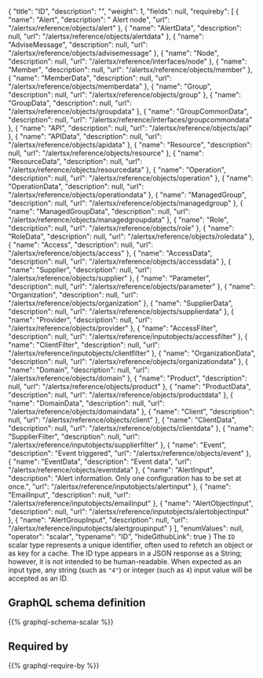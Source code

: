 {
  "title": "ID",
  "description": "",
  "weight": 1,
  "fields": null,
  "requireby": [
    {
      "name": "Alert",
      "description": " Alert node",
      "url": "/alertsx/reference/objects/alert"
    },
    {
      "name": "AlertData",
      "description": null,
      "url": "/alertsx/reference/objects/alertdata"
    },
    {
      "name": "AdviseMessage",
      "description": null,
      "url": "/alertsx/reference/objects/advisemessage"
    },
    {
      "name": "Node",
      "description": null,
      "url": "/alertsx/reference/interfaces/node"
    },
    {
      "name": "Member",
      "description": null,
      "url": "/alertsx/reference/objects/member"
    },
    {
      "name": "MemberData",
      "description": null,
      "url": "/alertsx/reference/objects/memberdata"
    },
    {
      "name": "Group",
      "description": null,
      "url": "/alertsx/reference/objects/group"
    },
    {
      "name": "GroupData",
      "description": null,
      "url": "/alertsx/reference/objects/groupdata"
    },
    {
      "name": "GroupCommonData",
      "description": null,
      "url": "/alertsx/reference/interfaces/groupcommondata"
    },
    {
      "name": "API",
      "description": null,
      "url": "/alertsx/reference/objects/api"
    },
    {
      "name": "APIData",
      "description": null,
      "url": "/alertsx/reference/objects/apidata"
    },
    {
      "name": "Resource",
      "description": null,
      "url": "/alertsx/reference/objects/resource"
    },
    {
      "name": "ResourceData",
      "description": null,
      "url": "/alertsx/reference/objects/resourcedata"
    },
    {
      "name": "Operation",
      "description": null,
      "url": "/alertsx/reference/objects/operation"
    },
    {
      "name": "OperationData",
      "description": null,
      "url": "/alertsx/reference/objects/operationdata"
    },
    {
      "name": "ManagedGroup",
      "description": null,
      "url": "/alertsx/reference/objects/managedgroup"
    },
    {
      "name": "ManagedGroupData",
      "description": null,
      "url": "/alertsx/reference/objects/managedgroupdata"
    },
    {
      "name": "Role",
      "description": null,
      "url": "/alertsx/reference/objects/role"
    },
    {
      "name": "RoleData",
      "description": null,
      "url": "/alertsx/reference/objects/roledata"
    },
    {
      "name": "Access",
      "description": null,
      "url": "/alertsx/reference/objects/access"
    },
    {
      "name": "AccessData",
      "description": null,
      "url": "/alertsx/reference/objects/accessdata"
    },
    {
      "name": "Supplier",
      "description": null,
      "url": "/alertsx/reference/objects/supplier"
    },
    {
      "name": "Parameter",
      "description": null,
      "url": "/alertsx/reference/objects/parameter"
    },
    {
      "name": "Organization",
      "description": null,
      "url": "/alertsx/reference/objects/organization"
    },
    {
      "name": "SupplierData",
      "description": null,
      "url": "/alertsx/reference/objects/supplierdata"
    },
    {
      "name": "Provider",
      "description": null,
      "url": "/alertsx/reference/objects/provider"
    },
    {
      "name": "AccessFilter",
      "description": null,
      "url": "/alertsx/reference/inputobjects/accessfilter"
    },
    {
      "name": "ClientFilter",
      "description": null,
      "url": "/alertsx/reference/inputobjects/clientfilter"
    },
    {
      "name": "OrganizationData",
      "description": null,
      "url": "/alertsx/reference/objects/organizationdata"
    },
    {
      "name": "Domain",
      "description": null,
      "url": "/alertsx/reference/objects/domain"
    },
    {
      "name": "Product",
      "description": null,
      "url": "/alertsx/reference/objects/product"
    },
    {
      "name": "ProductData",
      "description": null,
      "url": "/alertsx/reference/objects/productdata"
    },
    {
      "name": "DomainData",
      "description": null,
      "url": "/alertsx/reference/objects/domaindata"
    },
    {
      "name": "Client",
      "description": null,
      "url": "/alertsx/reference/objects/client"
    },
    {
      "name": "ClientData",
      "description": null,
      "url": "/alertsx/reference/objects/clientdata"
    },
    {
      "name": "SupplierFilter",
      "description": null,
      "url": "/alertsx/reference/inputobjects/supplierfilter"
    },
    {
      "name": "Event",
      "description": "Event triggered",
      "url": "/alertsx/reference/objects/event"
    },
    {
      "name": "EventData",
      "description": "Event data",
      "url": "/alertsx/reference/objects/eventdata"
    },
    {
      "name": "AlertInput",
      "description": "Alert information. Only one configuration has to be set at once.",
      "url": "/alertsx/reference/inputobjects/alertinput"
    },
    {
      "name": "EmailInput",
      "description": null,
      "url": "/alertsx/reference/inputobjects/emailinput"
    },
    {
      "name": "AlertObjectInput",
      "description": null,
      "url": "/alertsx/reference/inputobjects/alertobjectinput"
    },
    {
      "name": "AlertGroupInput",
      "description": null,
      "url": "/alertsx/reference/inputobjects/alertgroupinput"
    }
  ],
  "enumValues": null,
  "operator": "scalar",
  "typename": "ID",
  "hideGithubLink": true
}
The `ID` scalar type represents a unique identifier, often used to refetch an object or as key for a cache. The ID type appears in a JSON response as a String; however, it is not intended to be human-readable. When expected as an input type, any string (such as `"4"`) or integer (such as `4`) input value will be accepted as an ID.
## GraphQL schema definition

{{% graphql-schema-scalar %}}

## Required by

{{% graphql-require-by %}}
